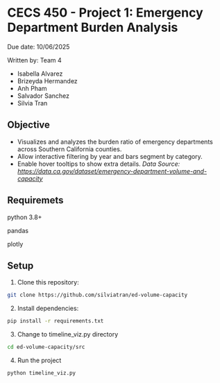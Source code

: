# CECS 450 - Project 1: Emergency Department Burden Analysis
Due date: 10/06/2025

Written by: Team 4

- Isabella Alvarez
- Brizeyda Hermandez
- Anh Pham
- Salvador Sanchez
- Silvia Tran


## Objective
- Visualizes and analyzes the burden ratio of emergency departments across Southern California counties.
- Allow interactive filtering by year and bars segment by category.
- Enable hover tooltips to show extra details.
_Data Source: https://data.ca.gov/dataset/emergency-department-volume-and-capacity_

## Requiremets
python 3.8+

pandas

plotly

## Setup
1. Clone this repository:
```bash
git clone https://github.com/silviatran/ed-volume-capacity
```

2. Install dependencies:
```bash
pip install -r requirements.txt
```

3. Change to timeline_viz.py directory
```bash
cd ed-volume-capacity/src
```

4. Run the project
```bash
python timeline_viz.py
```
